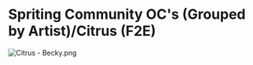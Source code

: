 # Spriting Community OC's (Grouped by Artist)/Citrus (F2E)

![Citrus - Becky.png](https://raw.githubusercontent.com/Klokinator/FE-Repo/main/Portrait%20Repository/Spriting%20Community%20OC's%20(Grouped%20by%20Artist)/Citrus%20(F2E)/Citrus%20-%20Becky.png "Citrus - Becky.png")